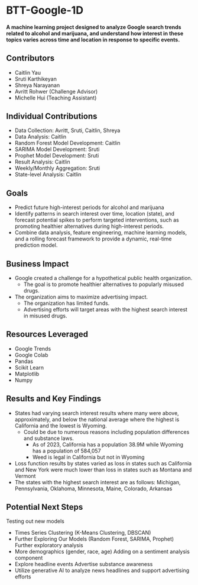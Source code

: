 # BTT-Google-1D

#### A machine learning project designed to analyze Google search trends related to alcohol and marijuana, and understand how interest in these topics varies across time and location in response to specific events.

## Contributors
- Caitlin Yau
- Sruti Karthikeyan
- Shreya Narayanan
- Avritt Rohwer (Challenge Advisor)
- Michelle Hui (Teaching Assistant)

## Individual Contributions
- Data Collection: Avritt, Sruti, Caitlin, Shreya
- Data Analysis: Caitlin
- Random Forest Model Development: Caitlin
- SARIMA Model Development: Sruti
- Prophet Model Development: Sruti
- Result Analysis: Caitlin
- Weekly/Monthly Aggregation: Sruti
- State-level Analysis: Caitlin

## Goals
- Predict future high-interest periods for alcohol and marijuana
- Identify patterns in search interest over time, location (state), and forecast potential spikes to perform targeted interventions, such as promoting healthier alternatives during high-interest periods. 
- Combine data analysis, feature engineering, machine learning models, and a rolling forecast framework to provide a dynamic, real-time prediction model.

## Business Impact
- Google created a challenge for a hypothetical public health organization.
    - The goal is to promote healthier alternatives to popularly misused drugs.
- The organization aims to maximize advertising impact.
    - The organization has limited funds.
    - Advertising efforts will target areas with the highest search interest in misused drugs.

## Resources Leveraged
- Google Trends
- Google Colab
- Pandas
- Scikit Learn
- Matplotlib
- Numpy

## Results and Key Findings
- States had varying search interest results where many were above, approximately, and below the national average where the highest is California and the lowest is Wyoming.
    - Could be due to numerous reasons including population differences and substance laws.
        - As of 2023, California has a population 38.9M while Wyoming has a population of 584,057
        - Weed is legal in California but not in Wyoming
- Loss function results by states varied as loss in states such as California and New York were much lower than loss in states such as Montana and Vermont
- The states with the highest search interest are as follows: Michigan, Pennsylvania, Oklahoma, Minnesota, Maine, Colorado, Arkansas

## Potential Next Steps
Testing out new models
- Times Series Clustering (K-Means Clustering, DBSCAN)
- Further Exploring Our Models (Random Forest, SARIMA, Prophet)
Further exploratory analysis
- More demographics (gender, race, age)
Adding on a sentiment analysis component 
- Explore headline events 
Advertise substance awareness
- Utilize generative AI to analyze news headlines and support advertising efforts
